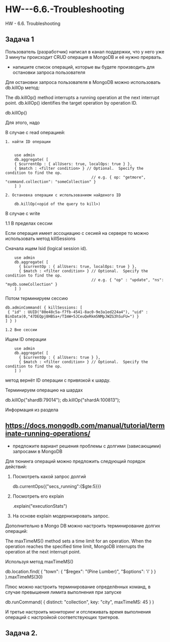 # HW---6.6.-Troubleshooting

HW - 6.6. Troubleshooting

## Задача 1

Пользователь (разработчик) написал в канал поддержки, 
что у него уже 3 минуты происходит CRUD операция в MongoDB и её нужно прервать.

- напишите список операций, которые вы будете производить для остановки запроса пользователя

Для остановки запроса пользователя в MongoDB можно использовать db.killOp метод:

The db.killOp() method interrupts a running operation at the next interrupt point. db.killOp() identifies the target operation by operation ID.

db.killOp(<opId>)

Для этого, надо

В случае с read операцией:

	1. найти ID операции


		use admin
		db.aggregate( [
   		{ $currentOp : { allUsers: true, localOps: true } },
   		{ $match : <filter condition> } // Optional.  Specify the condition to find the op.
         		                          // e.g. { op: "getmore", "command.collection": "someCollection" }
		] )

	2. Остановка операции с использованием найденого ID

		db.killOp(<opid of the query to kill>)


В случае с write

 1.1 В пределах сессии

Если операция имеет ассоциацию с сесией на сервере то можно использовать метод killSessions

Сначала ищем lsid (logical session id).

		use admin
		db.aggregate( [
 		  { $currentOp : { allUsers: true, localOps: true } },
 		  { $match : <filter condition> } // Optional.  Specify the condition to find the op.
      		                              // e.g. { "op" : "update", "ns": "mydb.someCollection" }
		] )

Потом терминируем сессию

	db.adminCommand( { killSessions: [
  	 { "id" : UUID("80e48c5a-f7fb-4541-8ac0-9e3a1ed224a4"), "uid" : BinData(0,"47DEQpj8HBSa+/TImW+5JCeuQeRkm5NMpJWZG3hSuFU=") }
	] } )

	1.2 Вне сессии


Ищем ID операции

		use admin
		db.aggregate( [
 		  { $currentOp : { allUsers: true } },
 		  { $match : <filter condition> } // Optional.  Specify the condition to find the op.
		] )

метод вернёт ID операции с привязкой к шарду.

Терминируем операцию на шардах

db.killOp("shardB:79014");
db.killOp("shardA:100813");


Информация из раздела

https://docs.mongodb.com/manual/tutorial/terminate-running-operations/
--------------

- предложите вариант решения проблемы с долгими (зависающими) запросами в MongoDB

Для тюнинга операций можно предложить следующий порядок действий:

1. Посмотреть какой запрос долгий

	db.currentOps{{"secs_running":{$gte:5}}}

2. Посмотреть его explain

	.explain("executionStats")
3. На основе explain модернизировать запрос.


Дополнительно в Mongo DB можно настроить терминирование долгих операций:

The maxTimeMS() method sets a time limit for an operation. When the operation reaches the specified time limit, 
MongoDB interrupts the operation at the next interrupt point.

Используя метод maxTimeMS()

db.location.find( { "town": { "$regex": "(Pine Lumber)",
                              "$options": 'i' } } ).maxTimeMS(30)

Плюс можно настроить терминирование определённых команд, в случае превышения лимита выполнения при запуске

db.runCommand( { distinct: "collection",
                 key: "city",
                 maxTimeMS: 45 } )

И третье настроить мониторинг и отслеживать время выполнения операций с настройкой соответствующих тригеров.

## Задача 2.




